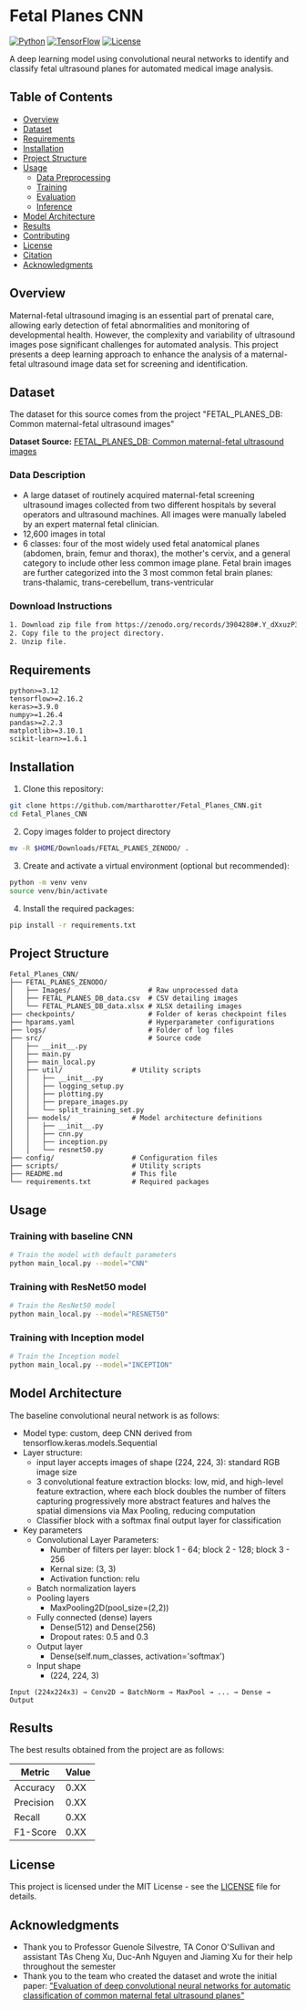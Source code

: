 # Fetal Planes CNN

[![Python](https://img.shields.io/badge/Python-3.12%2B-blue)](https://www.python.org/)
[![TensorFlow](https://img.shields.io/badge/TensorFlow-2.x-orange)](https://www.tensorflow.org/)
[![License](https://img.shields.io/badge/License-MIT-green)](LICENSE)

A deep learning model using convolutional neural networks to identify and classify fetal ultrasound planes for automated medical image analysis.

## Table of Contents
- [Overview](#overview)
- [Dataset](#dataset)
- [Requirements](#requirements)
- [Installation](#installation)
- [Project Structure](#project-structure)
- [Usage](#usage)
  - [Data Preprocessing](#data-preprocessing)
  - [Training](#training)
  - [Evaluation](#evaluation)
  - [Inference](#inference)
- [Model Architecture](#model-architecture)
- [Results](#results)
- [Contributing](#contributing)
- [License](#license)
- [Citation](#citation)
- [Acknowledgments](#acknowledgments)

## Overview

Maternal-fetal ultrasound imaging is an essential part of prenatal care, allowing early detection of fetal abnormalities and monitoring of developmental health. However, the complexity and variability of ultrasound images pose significant challenges for automated analysis. This project presents a deep learning approach to enhance the analysis of a maternal-fetal ultrasound image data set for screening and identification. 

## Dataset

The dataset for this source comes from the project "FETAL_PLANES_DB: Common maternal-fetal ultrasound images"

**Dataset Source:** [FETAL_PLANES_DB: Common maternal-fetal ultrasound images](https://zenodo.org/records/3904280#.Y_dXxuzP3UK)

### Data Description
- A large dataset of routinely acquired maternal-fetal screening ultrasound images collected from two different hospitals by several operators and ultrasound machines. All images were manually labeled by an expert maternal fetal clinician. 
- 12,600 images in total
- 6 classes: four of the most widely used fetal anatomical planes (abdomen, brain, femur and thorax), the mother's cervix, and a general category to include other less common image plane. Fetal brain images are further categorized into the 3 most common fetal brain planes: trans-thalamic, trans-cerebellum, trans-ventricular

### Download Instructions
```bash
1. Download zip file from https://zenodo.org/records/3904280#.Y_dXxuzP3UK
2. Copy file to the project directory.
2. Unzip file.
```

## Requirements

```
python>=3.12
tensorflow>=2.16.2
keras>=3.9.0
numpy>=1.26.4
pandas>=2.2.3
matplotlib>=3.10.1
scikit-learn>=1.6.1
```

## Installation

1. Clone this repository:
```bash
git clone https://github.com/martharotter/Fetal_Planes_CNN.git
cd Fetal_Planes_CNN
```

2. Copy images folder to project directory
```bash
mv -R $HOME/Downloads/FETAL_PLANES_ZENODO/ .
```

3. Create and activate a virtual environment (optional but recommended):
```bash
python -m venv venv
source venv/bin/activate
```

4. Install the required packages:
```bash
pip install -r requirements.txt
```

## Project Structure

```
Fetal_Planes_CNN/
├── FETAL_PLANES_ZENODO/
│   ├── Images/                   # Raw unprocessed data
│   ├── FETAL_PLANES_DB_data.csv  # CSV detailing images
│   └── FETAL_PLANES_DB_data.xlsx # XLSX detailing images
├── checkpoints/                  # Folder of keras checkpoint files
├── hparams.yaml                  # Hyperparameter configurations
├── logs/                         # Folder of log files
├── src/                          # Source code
│   ├── __init__.py
│   ├── main.py
│   ├── main_local.py
│   ├── util/                 # Utility scripts
│   │   ├── __init__.py
│   │   ├── logging_setup.py
│   │   ├── plotting.py
│   │   ├── prepare_images.py
│   │   └── split_training_set.py
│   ├── models/               # Model architecture definitions
│   │   ├── __init__.py
│   │   ├── cnn.py
│   │   ├── inception.py
│   │   └── resnet50.py
├── config/                   # Configuration files
├── scripts/                  # Utility scripts
├── README.md                 # This file
└── requirements.txt          # Required packages
```

## Usage

### Training with baseline CNN

```bash
# Train the model with default parameters
python main_local.py --model="CNN"
```

### Training with ResNet50 model

```bash
# Train the ResNet50 model
python main_local.py --model="RESNET50"
```

### Training with Inception model

```bash
# Train the Inception model
python main_local.py --model="INCEPTION"
```

## Model Architecture

The baseline convolutional neural network is as follows:

- Model type: custom, deep CNN derived from tensorflow.keras.models.Sequential
- Layer structure:
  - input layer accepts images of shape (224, 224, 3): standard RGB image size
  - 3 convolutional feature extraction blocks: low, mid, and high-level feature extraction, where each block doubles the number of filters capturing progressively more abstract features and halves the spatial dimensions via Max Pooling, reducing computation
  - Classifier block with a softmax final output layer for classification
- Key parameters
  - Convolutional Layer Parameters:
    - Number of filters per layer: block 1 - 64; block 2 - 128; block 3 - 256
    - Kernal size: (3, 3)
    - Activation function: relu
  - Batch normalization layers
  - Pooling layers
    - MaxPooling2D(pool_size=(2,2))
  - Fully connected (dense) layers
    - Dense(512) and Dense(256)
    - Dropout rates: 0.5 and 0.3
  - Output layer
    - Dense(self.num_classes, activation='softmax')
  - Input shape
    - (224, 224, 3)

```
Input (224x224x3) → Conv2D → BatchNorm → MaxPool → ... → Dense → Output
```

## Results

The best results obtained from the project are as follows:

| Metric | Value |
|--------|-------|
| Accuracy | 0.XX |
| Precision | 0.XX |
| Recall | 0.XX |
| F1-Score | 0.XX |

## License

This project is licensed under the MIT License - see the [LICENSE](LICENSE) file for details.

## Acknowledgments

- Thank you to Professor Guenole Silvestre, TA Conor O'Sullivan and assistant TAs Cheng Xu, Duc-Anh Nguyen and Jiaming Xu for their help throughout the semester 
- Thank you to the team who created the dataset and wrote the initial paper: ["Evaluation of deep convolutional neural networks for automatic classification of common maternal fetal ultrasound planes"](https://doi.org/10.1038/s41598-020-67076-5)
